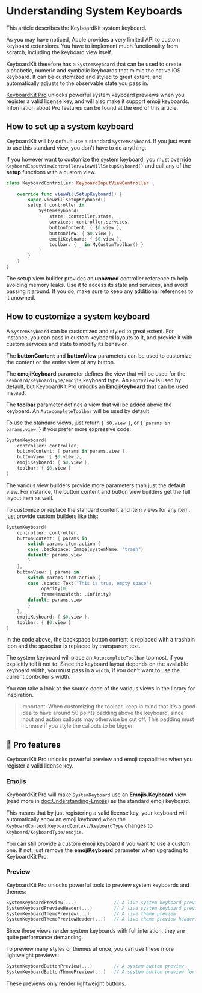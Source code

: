 # Understanding System Keyboards

This article describes the KeyboardKit system keyboard.

As you may have noticed, Apple provides a very limited API to custom keyboard extensions. You have to implement much functionality from scratch, including the keyboard view itself.

KeyboardKit therefore has a ``SystemKeyboard`` that can be used to create alphabetic, numeric and symbolic keyboards that mimic the native iOS keyboard. It can be customized and styled to great extent, and automatically adjusts to the observable state you pass in. 

[KeyboardKit Pro][Pro] unlocks powerful system keyboard previews when you register a valid license key, and will also make it support emoji keyboards. Information about Pro features can be found at the end of this article.



## How to set up a system keyboard

KeyboardKit will by default use a standard ``SystemKeyboard``. If you just want to use this standard view, you don't have to do anything.

If you however want to customize the system keyboard, you must override ``KeyboardInputViewController/viewWillSetupKeyboard()`` and call any of the **setup** functions with a custom view.

```swift
class KeyboardController: KeyboardInputViewController {

    override func viewWillSetupKeyboard() {
        super.viewWillSetupKeyboard()
        setup { controller in
            SystemKeyboard(
                state: controller.state,
                services: controller.services,
                buttonContent: { $0.view },
                buttonView: { $0.view },
                emojiKeyboard: { $0.view },
                toolbar: { _ in MyCustomToolbar() }
            )
        }
    }
}
```

The setup view builder provides an **unowned** controller reference to help avoiding memory leaks. Use it to access its state and services, and avoid passing it around. If you do, make sure to keep any additional references to it unowned.


## How to customize a system keyboard

A ``SystemKeyboard`` can be customized and styled to great extent. For instance, you can pass in custom keyboard layouts to it, and provide it with custom services and state to modify its behavior. 

The **buttonContent** and **buttonView** parameters can be used to customize the content or the entire view of any button.

The **emojiKeyboard** parameter defines the view that will be used for the ``Keyboard/KeyboardType/emojis`` keyboard type. An `EmptyView` is used by default, but KeyboardKit Pro unlocks an **EmojiKeyboard** that can be used instead.

The **toolbar** parameter defines a view that will be added above the keyboard. An ``AutocompleteToolbar`` will be used by default.

To use the standard views, just return `{ $0.view }`, or `{ params in params.view }` if you prefer more expressive code:

```swift
SystemKeyboard(
    controller: controller,
    buttonContent: { params in params.view },
    buttonView: { $0.view },
    emojiKeyboard: { $0.view },
    toolbar: { $0.view }
)
```

The various view builders provide more parameters than just the default view. For instance, the button content and button view builders get the full layout item as well.

To customize or replace the standard content and item views for any item, just provide custom builders like this:

```swift
SystemKeyboard(
    controller: controller,
    buttonContent: { params in
        switch params.item.action {
        case .backspace: Image(systemName: "trash")
        default: params.view
        }
    },
    buttonView: { params in
        switch params.item.action {
        case .space: Text("This is true, empty space")
            .opacity(0)
            .frame(maxWidth: .infinity)
        default: params.view
        }
    },
    emojiKeyboard: { $0.view },
    toolbar: { $0.view }
)
```

In the code above, the backspace button content is replaced with a trashbin icon and the spacebar is replaced by transparent text.

The system keyboard will place an ``AutocompleteToolbar`` topmost, if you explicitly tell it not to. Since the keyboard layout depends on the available keyboard width, you must pass in a `width`, if you don't want to use the current controller's width.

You can take a look at the source code of the various views in the library for inspiration.

> Important: When customizing the toolbar, keep in mind that it's a good idea to have around 50 points padding above the keyboard, since input and action callouts may otherwise be cut off. This padding must increase if you style the callouts to be bigger. 



## 👑 Pro features

KeyboardKit Pro unlocks powerful preview and emoji capabilities when you register a valid license key.


### Emojis

KeyboardKit Pro will make ``SystemKeyboard`` use an **Emojis.Keyboard** view (read more in <doc:Understanding-Emojis>) as the standard emoji keyboard.

This means that by just registering a valid license key, your keyboard will automatically show an emoji keyboard when the ``KeyboardContext``.``KeyboardContext/keyboardType`` changes to ``Keyboard/KeyboardType/emojis``.

You can still provide a custom emoji keyboard if you want to use a custom one. If not, just remove the **emojiKeyboard** parameter when upgrading to KeyboardKit Pro.


### Preview

KeyboardKit Pro unlocks powerful tools to preview system keyboards and themes:

```swift
SystemKeyboardPreview(...)              // A live system keyboard preview.
SystemKeyboardPreviewHeader(...)        // A live system keyboard preview header.
SystemKeyboardThemePreview(...)         // A live theme preview.
SystemKeyboardThemePreviewHeader(...)   // A live theme preview header.
```

Since these views render system keyboards with full interation, they are quite performance demanding. 

To preview many styles or themes at once, you can use these more lightweight previews:

```swift
SystemKeyboardButtonPreview(...)        // A system button preview.
SystemKeyboardButtonThemePreview(...)   // A system button preview for a theme.
```

These previews only render lightweight buttons.



[Pro]: https://github.com/KeyboardKit/KeyboardKitPro
